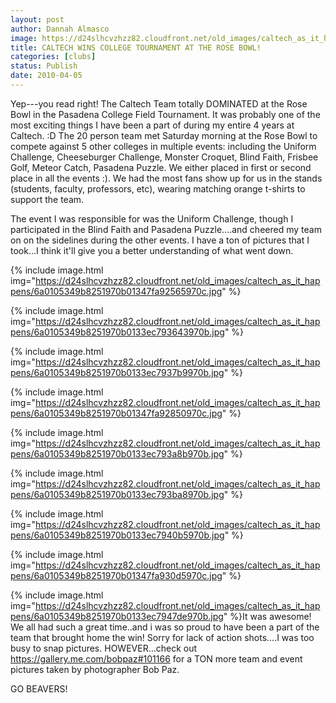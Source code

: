 ```yaml
---
layout: post
author: Dannah Almasco
image: https://d24slhcvzhzz82.cloudfront.net/old_images/caltech_as_it_happens/6a0105349b8251970b0133ec792f00970b.jpg
title: CALTECH WINS COLLEGE TOURNAMENT AT THE ROSE BOWL!
categories: [clubs]
status: Publish
date: 2010-04-05
---
```



Yep---you read right! The Caltech Team totally DOMINATED at the Rose Bowl in the Pasadena College Field Tournament. It was probably one of the most exciting things I have been a part of during my entire 4 years at Caltech. :D
The 20 person team met Saturday morning at the Rose Bowl to compete against 5 other colleges in multiple events: including the Uniform Challenge, Cheeseburger Challenge, Monster Croquet, Blind Faith, Frisbee Golf, Meteor Catch, Pasadena Puzzle. We either placed in first or second place in all the events :). We had the most fans show up for us in the stands (students, faculty, professors, etc), wearing matching orange t-shirts to support the team.

The event I was responsible for was the Uniform Challenge, though I participated in the Blind Faith and Pasadena Puzzle....and cheered my team on on the sidelines during the other events. 
I have a ton of pictures that I took...I think it'll give you a better understanding of what went down.


{% include image.html img="https://d24slhcvzhzz82.cloudfront.net/old_images/caltech_as_it_happens/6a0105349b8251970b01347fa92565970c.jpg" %}

{% include image.html img="https://d24slhcvzhzz82.cloudfront.net/old_images/caltech_as_it_happens/6a0105349b8251970b0133ec793643970b.jpg" %}

{% include image.html img="https://d24slhcvzhzz82.cloudfront.net/old_images/caltech_as_it_happens/6a0105349b8251970b0133ec7937b9970b.jpg" %}

{% include image.html img="https://d24slhcvzhzz82.cloudfront.net/old_images/caltech_as_it_happens/6a0105349b8251970b01347fa92850970c.jpg" %}

{% include image.html img="https://d24slhcvzhzz82.cloudfront.net/old_images/caltech_as_it_happens/6a0105349b8251970b0133ec793a8b970b.jpg" %}

{% include image.html img="https://d24slhcvzhzz82.cloudfront.net/old_images/caltech_as_it_happens/6a0105349b8251970b0133ec793ba8970b.jpg" %}

{% include image.html img="https://d24slhcvzhzz82.cloudfront.net/old_images/caltech_as_it_happens/6a0105349b8251970b0133ec7940b5970b.jpg" %}

{% include image.html img="https://d24slhcvzhzz82.cloudfront.net/old_images/caltech_as_it_happens/6a0105349b8251970b01347fa930d5970c.jpg" %}

{% include image.html img="https://d24slhcvzhzz82.cloudfront.net/old_images/caltech_as_it_happens/6a0105349b8251970b0133ec7947de970b.jpg" %}It was awesome! We all had such a great time..and i was so proud to have been a part of the team that brought home the win! Sorry for lack of action shots....I was too busy to snap pictures. HOWEVER...check out <a href="https://gallery.me.com/bobpaz#101166">https://gallery.me.com/bobpaz#101166</a> for a TON more team and event pictures taken by photographer Bob Paz.

GO BEAVERS!
